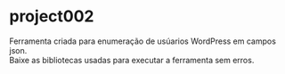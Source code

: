 # project002
Ferramenta criada para enumeração de usúarios WordPress em campos json.<br>
Baixe as bibliotecas usadas para executar a ferramenta sem erros.
